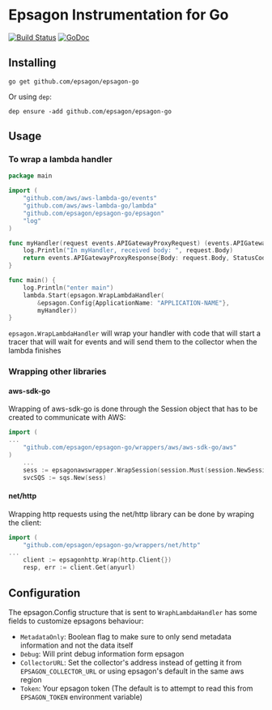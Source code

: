# Epsagon Instrumentation for Go

[![Build Status][1]][2] [![GoDoc][3]][4]

[1]: https://travis-ci.com/epsagon/epsagon-go.svg?branch=master
[2]: https://travis-ci.com/epsagon/epsagon-go
[3]: https://godoc.org/github.com/epsagon/epsagon-go?status.svg
[4]: https://godoc.org/github.com/epsagon/epsagon-go

## Installing
```
go get github.com/epsagon/epsagon-go
```
Or using `dep`:
```
dep ensure -add github.com/epsagon/epsagon-go
```
## Usage

### To wrap a lambda handler
```go
package main

import (
	"github.com/aws/aws-lambda-go/events"
	"github.com/aws/aws-lambda-go/lambda"
	"github.com/epsagon/epsagon-go/epsagon"
	"log"
)

func myHandler(request events.APIGatewayProxyRequest) (events.APIGatewayProxyResponse, error) {
	log.Println("In myHandler, received body: ", request.Body)
	return events.APIGatewayProxyResponse{Body: request.Body, StatusCode: 200}, nil
}

func main() {
	log.Println("enter main")
	lambda.Start(epsagon.WrapLambdaHandler(
        &epsagon.Config{ApplicationName: "APPLICATION-NAME"},
        myHandler))
}
```

`epsagon.WrapLambdaHandler` will wrap your handler with code that will start a tracer that will wait for events and will send them to the collector when the lambda finishes

### Wrapping other libraries
#### aws-sdk-go
Wrapping of aws-sdk-go is done through the Session object that has to be created to communicate with AWS:
```go
import (
...
	"github.com/epsagon/epsagon-go/wrappers/aws/aws-sdk-go/aws"
)
    ...
	sess := epsagonawswrapper.WrapSession(session.Must(session.NewSession()))
	svcSQS := sqs.New(sess)
```
#### net/http
Wrapping http requests using the net/http library can be done by wraping the client:
```go
import (
	"github.com/epsagon/epsagon-go/wrappers/net/http"
...
	client := epsagonhttp.Wrap(http.Client{})
	resp, err := client.Get(anyurl)
```

## Configuration
The epsagon.Config structure that is sent to `WraphLambdaHandler` has some fields to customize epsagons behaviour:
- `MetadataOnly`: Boolean flag to make sure to only send metadata information and not the data itself
- `Debug`: Will print debug information form epsagon
- `CollectorURL`: Set the collector's address instead of getting it from `EPSAGON_COLLECTOR_URL` or using epsagon's default in the same aws region
- `Token`: Your epsagon token (The default is to attempt to read this from `EPSAGON_TOKEN` environment variable)
